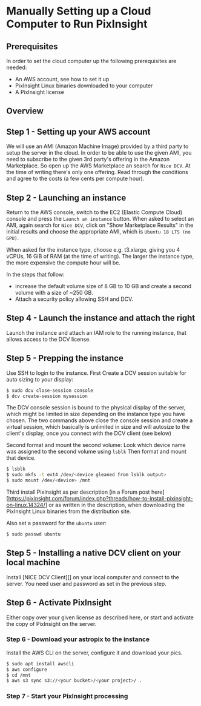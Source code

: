 
# Manually Setting up a Cloud Computer to Run PixInsight

## Prerequisites

In order to set the cloud computer up the following prerequisites are needed:

* An AWS account, see <xxx> how to set it up
* PixInsight Linux binaries downloaded to your computer
* A PixInsight license

## Overview



## Step 1 - Setting up your AWS account

We will use an AMI (Amazon Machine Image) provided by a third party to setup the server in the cloud. 
In order to be able to use the given AMI, you need to subscribe to the given 3rd party's offering in the Amazon Marketplace.
So open up the AWS Marketplace an search for `Nice DCV`. At the time of writing there's only one offering. Read through the 
conditions and agree to the costs (a few cents per compute hour). 

## Step 2 - Launching an instance

Return to the AWS console, switch to the EC2 (Elastic Compute Cloud) console and press the `Launch an instance` button.
When asked to select an AMI, again search for `Nice DCV`, click on "Show Marketplace Results" in the initial results and 
choose the appropriate AMI, which is `Ubuntu 18 LTS (no GPU)`. 

When asked for the instance type, choose e.g. t3.xlarge, giving you 4 vCPUs, 16 GiB of RAM (at the time of writing). The larger 
the instance type, the more expensive the compute hour will be.

In the steps that follow:
- increase the default volume size of 8 GB to 10 GB and create a second volume with a size of ~250 GB.
- Attach a security policy allowing SSH and DCV. 

## Step 4 - Launch the instance and attach the right 

Launch the instance and attach an IAM role to the running instance, that allows access to the DCV license. 

## Step 5 - Prepping the instance

Use SSH to login to the instance. First Create a DCV session suitable for auto sizing to your display:

```bash
$ sudo dcv close-session console
$ dcv create-session mysession
```

The DCV console session is bound to the physical display of the server, which might be limited in size depending 
on the instance type you have chosen. The two commands above close the console session and create a virtual session, 
which basically is unlimited in size and will autosize to the client's display, once you connect with the DCV client (see below)

Second format and mount the second volume: Look which device name was assigned to the second volume using `lsblk`
Then format and mount that device.

```bash
$ lsblk
$ sudo mkfs -t ext4 /dev/<device gleaned from lsblk output>
$ sudo mount /dev/<device> /mnt
```

Third install PixInsight as per description [in a Forum post here][https://pixinsight.com/forum/index.php?threads/how-to-install-pixinsight-on-linux.14324/] or as written in the 
description, when downloading the PixInsight Linux binaries from the distribution site.

Also set a password for the `ubuntu` user:

```bash
$ sudo passwd ubuntu
```

## Step 5 - Installing a native DCV client on your local machine

Install [NICE DCV Client][] on your local computer and connect to the server. You need user and password as set in the previous step.

## Step 6 - Activate PixInsight

Either copy over your given license as described here, or start and activate the copy of PixInsight on the server.

### Step 6 - Download your astropix to the instance

Install the AWS CLI on the server, configure it and download your pics.

```bash
$ sudo apt install awscli
$ aws configure
$ cd /mnt
$ aws s3 sync s3://<your bucket>/<your project>/ . 
```

### Step 7 - Start your PixInsight processing



